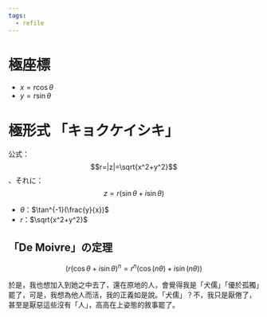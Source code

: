 ```yaml
---
tags:
  - refile
---
```


# 極座標

- $x=r\cos\theta$
- $y=r\sin\theta$

# 極形式 「キョクケイシキ」

公式：$$r=|z|=\sqrt{x^2+y^2}$$、それに：$$z=r(\sin{\theta}+i\sin{\theta})$$

- $\theta$：$\tan^{-1}(\frac{y}{x})$
- $r$：$\sqrt{x^2+y^2}$

## 「De Moivre」の定理

$$(r(\cos{\theta}+i\sin{\theta})^n=r^n(\cos(n\theta)+i\sin(n\theta))$$


於是，我也想加入到她之中去了，還在原地的人，會覺得我是「犬儒」「優於孤獨」罷了，可是，我想為他人而活，我的正義如是說。「犬儒」？不，我只是厭倦了，甚至是厭惡這些沒有「人」，高高在上姿態的敘事罷了。